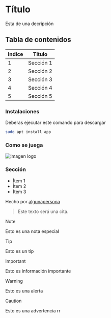 # Título
Esta de una decripción

## Tabla de contenidos
| Indice | Titulo  |
|--|--|
| 1 | Sección 1 |
| 2 | Sección 2 |
| 3 | Sección 3 |
| 4 | Sección 4 |
| 5 | Sección 5 |

### Instalaciones 
Deberas ejecutar este comando para descargar 

```bash
sudo apt install app
```

### Como se juega 
![imagen logo](https://upload.wikimedia.org/wikipedia/commons/0/0c/Claro.svg)

### Sección 
- Ítem 1
- Ítem 2
- Ítem 3

Hecho por [algunapersona](luisAriza-9)

>Este texto será una cita.

> [!NOTE]
>Esto es una nota especial

> [!TIP]
> Esto es un tip

> [!IMPORTANT]  
> Esto es información importante

> [!WARNING]  
> Esto es una alerta

> [!CAUTION]
> Esto es una advertencia rr
